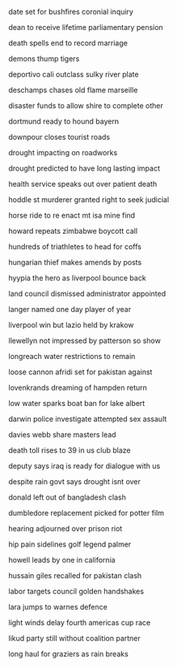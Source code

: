 date set for bushfires coronial inquiry

dean to receive lifetime parliamentary pension

death spells end to record marriage

demons thump tigers

deportivo cali outclass sulky river plate

deschamps chases old flame marseille

disaster funds to allow shire to complete other

dortmund ready to hound bayern

downpour closes tourist roads

drought impacting on roadworks

drought predicted to have long lasting impact

health service speaks out over patient death

hoddle st murderer granted right to seek judicial

horse ride to re enact mt isa mine find

howard repeats zimbabwe boycott call

hundreds of triathletes to head for coffs

hungarian thief makes amends by posts

hyypia the hero as liverpool bounce back

land council dismissed administrator appointed

langer named one day player of year

liverpool win but lazio held by krakow

llewellyn not impressed by patterson so show

longreach water restrictions to remain

loose cannon afridi set for pakistan against

lovenkrands dreaming of hampden return

low water sparks boat ban for lake albert

darwin police investigate attempted sex assault

davies webb share masters lead

death toll rises to 39 in us club blaze

deputy says iraq is ready for dialogue with us

despite rain govt says drought isnt over

donald left out of bangladesh clash

dumbledore replacement picked for potter film

hearing adjourned over prison riot

hip pain sidelines golf legend palmer

howell leads by one in california

hussain giles recalled for pakistan clash

labor targets council golden handshakes

lara jumps to warnes defence

light winds delay fourth americas cup race

likud party still without coalition partner

long haul for graziers as rain breaks

